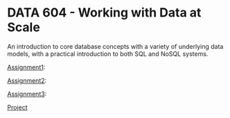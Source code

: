 # DATA 604 - Working with Data at Scale
An introduction to core database concepts with a variety of underlying data models, with a practical introduction to both SQL and NoSQL systems.

[Assignment1](Assignment-1.ipynb): 


[Assignment2](Assignment-2.ipynb): 


[Assignment3](Assignment-3.ipynb): 

  
[Project](Project.ipynb)
